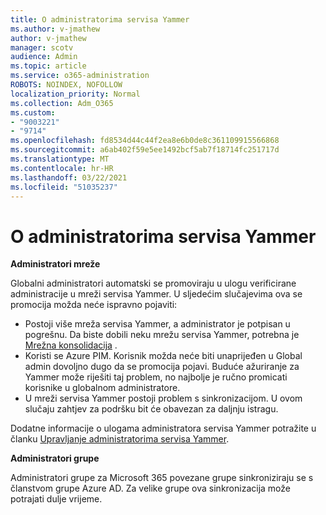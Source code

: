 ```yaml
---
title: O administratorima servisa Yammer
ms.author: v-jmathew
author: v-jmathew
manager: scotv
audience: Admin
ms.topic: article
ms.service: o365-administration
ROBOTS: NOINDEX, NOFOLLOW
localization_priority: Normal
ms.collection: Adm_O365
ms.custom:
- "9003221"
- "9714"
ms.openlocfilehash: fd8534d44c44f2ea8e6b0de8c361109915566868
ms.sourcegitcommit: a6ab402f59e5ee1492bcf5ab7f18714fc251717d
ms.translationtype: MT
ms.contentlocale: hr-HR
ms.lasthandoff: 03/22/2021
ms.locfileid: "51035237"
---
```

# <a name="about-yammer-admins"></a>O administratorima servisa Yammer

**Administratori mreže**

Globalni administratori automatski se promoviraju u ulogu verificirane administracije u mreži servisa Yammer. U sljedećim slučajevima ova se promocija možda neće ispravno pojaviti:

- Postoji više mreža servisa Yammer, a administrator je potpisan u pogrešnu. Da biste dobili neku mrežu servisa Yammer, potrebna je [Mrežna konsolidacija](https://docs.microsoft.com/yammer/configure-your-yammer-network/consolidate-multiple-yammer-networks) .
- Koristi se Azure PIM. Korisnik možda neće biti unaprijeđen u Global admin dovoljno dugo da se promocija pojavi. Buduće ažuriranje za Yammer može riješiti taj problem, no najbolje je ručno promicati korisnike u globalnom administratore.
- U mreži servisa Yammer postoji problem s sinkronizacijom. U ovom slučaju zahtjev za podršku bit će obavezan za daljnju istragu.

Dodatne informacije o ulogama administratora servisa Yammer potražite u članku [Upravljanje administratorima servisa Yammer](https://docs.microsoft.com/yammer/manage-yammer-users/manage-yammer-admins).

**Administratori grupe**

Administratori grupe za Microsoft 365 povezane grupe sinkroniziraju se s članstvom grupe Azure AD. Za velike grupe ova sinkronizacija može potrajati dulje vrijeme.
